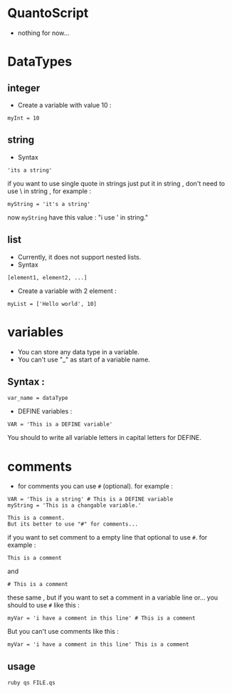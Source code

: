 # QuantoScript
- nothing for now...

# DataTypes

## integer
- Create a variable with value 10 :
```
myInt = 10
```

## string
- Syntax
```
'its a string'
```
if you want to use single quote in strings just put it in string , don't need to use \ in string , for example :
```
myString = 'it's a string'
```
now `myString` have this value : "i use ' in string."

## list
- Currently, it does not support nested lists.
- Syntax
```
[element1, element2, ...]
```
- Create a variable with 2 element :
```
myList = ['Hello world', 10]
```

# variables
- You can store any data type in a variable.
- You can't use "_" as start of a variable name.

## Syntax :
```
var_name = dataType
```

- DEFINE variables :
```
VAR = 'This is a DEFINE variable'
```
You should to write all variable letters in capital letters for DEFINE.

# comments
- for comments you can use `#` (optional).
 for example :

```
VAR = 'This is a string' # This is a DEFINE variable
myString = 'This is a changable variable.'

This is a comment.
But its better to use "#" for comments...
```
if you want to set comment to a empty line that optional to use `#`. for example :
```
This is a comment
```
and
```
# This is a comment
```
these same , but if you want to set a comment in a variable line or... you should to use `#` like this :
```
myVar = 'i have a comment in this line' # This is a comment
```
But you can't use comments like this :
```
myVar = 'i have a comment in this line' This is a comment
```

## usage
```bash
ruby qs FILE.qs
```
